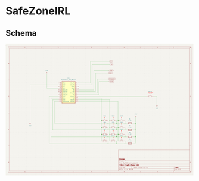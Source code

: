 # SafeZoneIRL

## Schema

![kicad](https://github.com/ttassain/SafeZoneIRL/blob/main/blob/SafeZoneIRL.png?raw=true)